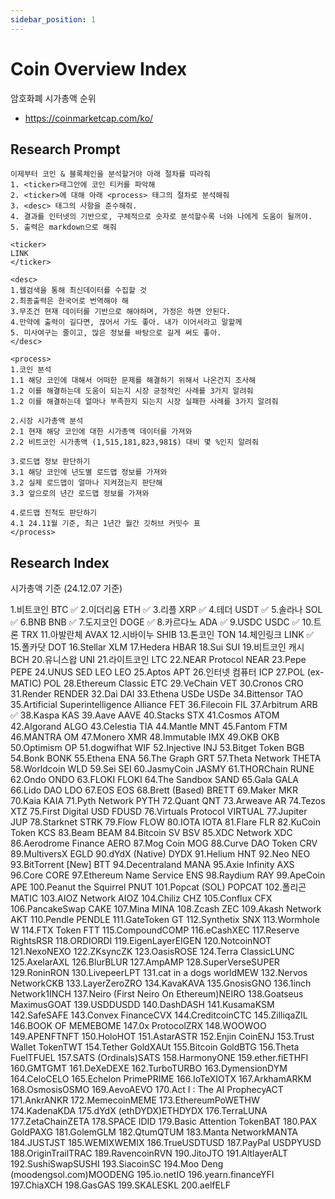 ```yaml
---
sidebar_position: 1
---
```


# Coin Overview Index  

암호화폐 시가총액 순위 
- https://coinmarketcap.com/ko/  

## Research Prompt  

```
이제부터 코인 & 블록체인을 분석할거야 아래 절차를 따라줘  
1. <ticker>태그안에 코인 티커를 파악해  
2. <ticker>에 대해 아래 <process> 태그의 절차로 분석해줘
3. <desc> 태그의 사항을 준수해줘. 
4. 결과를 인터넷의 기반으로, 구체적으로 숫자로 분석할수록 너와 나에게 도움이 될꺼야.    
5. 출력은 markdown으로 해줘  

<ticker>
LINK
</ticker>

<desc>
1.웹검색을 통해 최신데이터를 수집할 것  
2.최종출력은 한국어로 번역해야 해  
3.무조건 현재 데이터를 기반으로 해야하며, 가정은 하면 안된다.  
4.만약에 출력이 길다면, 끊어서 가도 좋아. 내가 이어서라고 말할께  
5. 미사여구는 줄이고, 많은 정보를 바탕으로 길게 써도 좋아.
</desc>

<process>
1.코인 분석
1.1 해당 코인에 대해서 어떠한 문제를 해결하기 위해서 나온건지 조사해  
1.2 이를 해결하는데 도움이 되는지 시장 긍정적인 사례를 3가지 알려줘
1.2 이를 해결하는데 얼마나 부족한지 되는지 시장 실패한 사례를 3가지 알려줘

2.시장 시가총액 분석
2.1 현재 해당 코인에 대한 시가총액 데이터를 가져와  
2.2 비트코인 시가총액 (1,515,181,823,981$) 대비 몇 %인지 알려줘  

3.로드맵 정보 판단하기  
3.1 해당 코인에 년도별 로드맵 정보를 가져와   
3.2 실제 로드맵이 얼마나 지켜졌는지 판단해  
3.3 앞으로의 년간 로드맵 정보를 가져와

4.로드맵 진척도 판단하기  
4.1 24.11월 기준, 최근 1년간 월간 깃허브 커밋수 표 
</process>
```

## Research Index    

시가총액 기준 (24.12.07 기준)  

1.비트코인 BTC ✅
2.이더리움 ETH ✅
3.리플 XRP ✅
4.테더 USDT ✅
5.솔라나 SOL ✅
6.BNB BNB ✅
7.도지코인 DOGE ✅
8.카르다노 ADA ✅
9.USDC USDC ✅
10.트론 TRX
11.아발란체 AVAX
12.시바이누 SHIB
13.톤코인 TON
14.체인링크 LINK ✅  
15.폴카닷 DOT
16.Stellar XLM
17.Hedera HBAR
18.Sui SUI
19.비트코인 캐시 BCH
20.유니스왑 UNI
21.라이트코인 LTC
22.NEAR Protocol NEAR
23.Pepe PEPE
24.UNUS SED LEO LEO
25.Aptos APT
26.인터넷 컴퓨터 ICP
27.POL (ex-MATIC) POL
28.Ethereum Classic ETC
29.VeChain VET
30.Cronos CRO
31.Render RENDER
32.Dai DAI
33.Ethena USDe USDe
34.Bittensor TAO
35.Artificial Superintelligence Alliance FET
36.Filecoin FIL
37.Arbitrum ARB ✅
38.Kaspa KAS
39.Aave AAVE
40.Stacks STX
41.Cosmos ATOM
42.Algorand ALGO
43.Celestia TIA
44.Mantle MNT
45.Fantom FTM
46.MANTRA OM
47.Monero XMR
48.Immutable IMX
49.OKB OKB
50.Optimism OP
51.dogwifhat WIF
52.Injective INJ
53.Bitget Token BGB
54.Bonk BONK
55.Ethena ENA
56.The Graph GRT
57.Theta Network THETA
58.Worldcoin WLD
59.Sei SEI
60.JasmyCoin JASMY
61.THORChain RUNE
62.Ondo ONDO
63.FLOKI FLOKI
64.The Sandbox SAND
65.Gala GALA
66.Lido DAO LDO
67.EOS EOS
68.Brett (Based) BRETT
69.Maker MKR
70.Kaia KAIA
71.Pyth Network PYTH
72.Quant QNT
73.Arweave AR
74.Tezos XTZ
75.First Digital USD FDUSD
76.Virtuals Protocol VIRTUAL
77.Jupiter JUP
78.Starknet STRK
79.Flow FLOW
80.IOTA IOTA
81.Flare FLR
82.KuCoin Token KCS
83.Beam BEAM
84.Bitcoin SV BSV
85.XDC Network XDC
86.Aerodrome Finance AERO
87.Mog Coin MOG
88.Curve DAO Token CRV
89.MultiversX EGLD
90.dYdX (Native) DYDX
91.Helium HNT
92.Neo NEO
93.BitTorrent [New] BTT
94.Decentraland MANA
95.Axie Infinity AXS
96.Core CORE
97.Ethereum Name Service ENS
98.Raydium RAY
99.ApeCoin APE
100.Peanut the Squirrel PNUT
101.Popcat (SOL) POPCAT
102.폴리곤 MATIC
103.AIOZ Network AIOZ
104.Chiliz CHZ
105.Conflux CFX
106.PancakeSwap CAKE
107.Mina MINA
108.Zcash ZEC
109.Akash Network AKT
110.Pendle PENDLE
111.GateToken GT
112.Synthetix SNX
113.Wormhole W
114.FTX Token FTT
115.CompoundCOMP
116.eCashXEC
117.Reserve RightsRSR
118.ORDIORDI
119.EigenLayerEIGEN
120.NotcoinNOT
121.NexoNEXO
122.ZKsyncZK
123.OasisROSE
124.Terra ClassicLUNC
125.AxelarAXL
126.BlurBLUR
127.AmpAMP
128.SuperVerseSUPER
129.RoninRON
130.LivepeerLPT
131.cat in a dogs worldMEW
132.Nervos NetworkCKB
133.LayerZeroZRO
134.KavaKAVA
135.GnosisGNO
136.1inch Network1INCH
137.Neiro (First Neiro On Ethereum)NEIRO
138.Goatseus MaximusGOAT
139.USDDUSDD
140.DashDASH
141.KusamaKSM
142.SafeSAFE
143.Convex FinanceCVX
144.CreditcoinCTC
145.ZilliqaZIL
146.BOOK OF MEMEBOME
147.0x ProtocolZRX
148.WOOWOO
149.APENFTNFT
150.HoloHOT
151.AstarASTR
152.Enjin CoinENJ
153.Trust Wallet TokenTWT
154.Tether GoldXAUt
155.Bitcoin GoldBTG
156.Theta FuelTFUEL
157.SATS (Ordinals)SATS
158.HarmonyONE
159.ether.fiETHFI
160.GMTGMT
161.DeXeDEXE
162.TurboTURBO
163.DymensionDYM
164.CeloCELO
165.Echelon PrimePRIME
166.IoTeXIOTX
167.ArkhamARKM
168.OsmosisOSMO
169.AevoAEVO
170.Act I : The AI ProphecyACT
171.AnkrANKR
172.MemecoinMEME
173.EthereumPoWETHW
174.KadenaKDA
175.dYdX (ethDYDX)ETHDYDX
176.TerraLUNA
177.ZetaChainZETA
178.SPACE IDID
179.Basic Attention TokenBAT
180.PAX GoldPAXG
181.GolemGLM
182.QtumQTUM
183.Manta NetworkMANTA
184.JUSTJST
185.WEMIXWEMIX
186.TrueUSDTUSD
187.PayPal USDPYUSD
188.OriginTrailTRAC
189.RavencoinRVN
190.JitoJTO
191.AltlayerALT
192.SushiSwapSUSHI
193.SiacoinSC
194.Moo Deng (moodengsol.com)MOODENG
195.io.netIO
196.yearn.financeYFI
197.ChiaXCH
198.GasGAS
199.SKALESKL
200.aelfELF